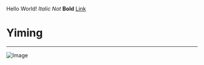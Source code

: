 Hello World!
_Italic_
_Not_
__Bold__
[Link][1]

[1]: lab-report-1-week-2.md
# Yiming
***
![Image][2]

[2]: https://upload.wikimedia.org/wikipedia/commons/a/a3/Eq_it-na_pizza-margherita_sep2005_sml.jpg
